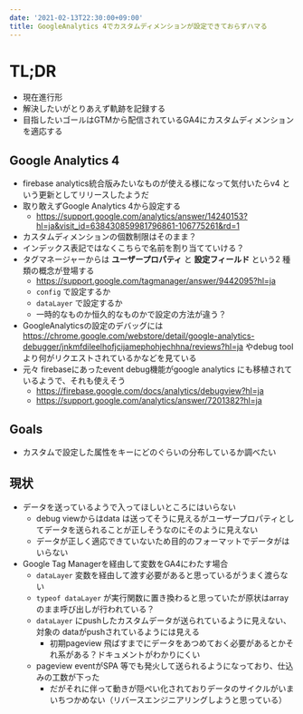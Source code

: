 ```yaml
---
date: '2021-02-13T22:30:00+09:00'
title: GoogleAnalytics 4でカスタムディメンションが設定できておらずハマる
---
```


# TL;DR

- 現在進行形
- 解決したいがとりあえず軌跡を記録する
- 目指したいゴールはGTMから配信されているGA4にカスタムディメンションを適応する

## Google Analytics 4

- firebase analytics統合版みたいなものが使える様になって気付いたらv4
  という更新としてリリースしたようだ
- 取り敢えずGoogle Analytics 4から設定する
  - https://support.google.com/analytics/answer/14240153?hl=ja&visit_id=638430859981796861-106775261&rd=1
- カスタムディメンションの個数制限はそのまま？
- インデックス表記ではなくこちらで名前を割り当てていける？
- タグマネージャーからは **ユーザープロパティ** と **設定フィールド** という2
  種類の概念が登場する
  - https://support.google.com/tagmanager/answer/9442095?hl=ja
  - `config` で設定するか
  - `dataLayer` で設定するか
  - 一時的なものか恒久的なものかで設定の方法が違う？
- GoogleAnalyticsの設定のデバッグには
  https://chrome.google.com/webstore/detail/google-analytics-debugger/jnkmfdileelhofjcijamephohjechhna/reviews?hl=ja
  やdebug toolより何がリクエストされているかなどを見ている
- 元々 firebaseにあったevent debug機能がgoogle analytics
  にも移植されているようで、それも使えそう
  - https://firebase.google.com/docs/analytics/debugview?hl=ja
  - https://support.google.com/analytics/answer/7201382?hl=ja

## Goals

- カスタムで設定した属性をキーにどのぐらいの分布しているか調べたい

## 現状

- データを送っているようで入ってほしいところにはいらない
  - debug viewからはdata
    は送ってそうに見えるがユーザープロパティとしてデータを送られることが正しそうなのにそのように見えない
  - データが正しく適応できていないため目的のフォーマットでデータがはいらない
- Google Tag Managerを経由して変数をGA4にわたす場合
  - `dataLayer` 変数を経由して渡す必要があると思っているがうまく渡らない
  - `typeof dataLayer` が実行関数に置き換わると思っていたが原状はarray
    のまま呼び出しが行われている？
  - `dataLayer` にpushしたカスタムデータが送られているように見えない、対象の
    dataがpushされているようには見える
    - 初期pageview
      飛ばすまでにデータをあつめておく必要があるとかそれ系がある？ドキュメントがわかりにくい
  - pageview eventがSPA
    等でも発火して送られるようになっており、仕込みの工数が下った
    - だがそれに伴って動きが隠ぺい化されておりデータのサイクルがいまいちつかめない（リバースエンジニアリングしようと思っている）
